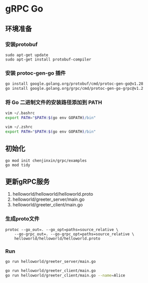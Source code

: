 # gRPC Go

## 环境准备
### 安装protobuf
```shell
sudo apt-get update
sudo apt-get install protobuf-compiler
```

### 安装 protoc-gen-go 插件
```bash
go install google.golang.org/protobuf/cmd/protoc-gen-go@v1.28
go install google.golang.org/grpc/cmd/protoc-gen-go-grpc@v1.2
```

### 将 Go 二进制文件的安装路径添加到 PATH
```bash
vim ~/.bashrc
export PATH="$PATH:$(go env GOPATH)/bin"
```
```zsh
vim ~/.zshrc
export PATH="$PATH:$(go env GOPATH)/bin"
```

## 初始化
```shell
go mod init chenjinxin/grpc/examples
go mod tidy
```

## 更新gRPC服务
1. helloworld/helloworld/helloworld.proto
2. helloworld/greeter_server/main.go
3. helloworld/greeter_client/main.go

### 生成proto文件
```shell
protoc --go_out=. --go_opt=paths=source_relative \
    --go-grpc_out=. --go-grpc_opt=paths=source_relative \
    helloworld/helloworld/helloworld.proto
```

### Run
```bash
go run helloworld/greeter_server/main.go
```
```bash
go run helloworld/greeter_client/main.go
go run helloworld/greeter_client/main.go --name=Alice
```